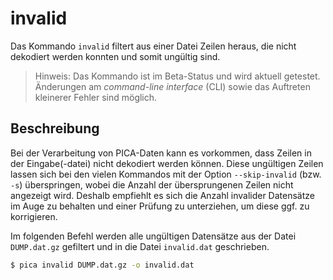 # invalid

Das Kommando `invalid` filtert aus einer Datei Zeilen heraus, die nicht
dekodiert werden konnten und somit ungültig sind.

> Hinweis: Das Kommando ist im Beta-Status und wird aktuell getestet.
> Änderungen am _command-line interface_ (CLI) sowie das Auftreten 
> kleinerer Fehler sind möglich.

## Beschreibung

Bei der Verarbeitung von PICA-Daten kann es vorkommen, dass Zeilen in
der Eingabe(-datei) nicht dekodiert werden können. Diese ungültigen Zeilen
lassen sich bei den vielen Kommandos mit der Option `--skip-invalid`
(bzw. `-s`) überspringen, wobei die Anzahl der übersprungenen Zeilen nicht
angezeigt wird. Deshalb empfiehlt es sich die Anzahl invalider Datensätze
im Auge zu behalten und einer Prüfung zu unterziehen, um diese ggf. zu
korrigieren.

Im folgenden Befehl werden alle ungültigen Datensätze aus der Datei
`DUMP.dat.gz` gefiltert und in die Datei `invalid.dat` geschrieben.

```bash
$ pica invalid DUMP.dat.gz -o invalid.dat
```




